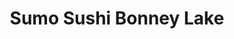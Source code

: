 ---
layout: place
title: "Sumo Sushi Bonney Lake"
permalink: /washington/bonney-lake/sumo-sushi-bonney-lake.html
stateAbbr: WA
stateName: Washington
cityName: Bonney Lake
seo:
  name: "Sumo Sushi Bonney Lake"
  type: Restaurant
  links: null
description: "Sumo Sushi Bonney Lake serves delicious sushi in Bonney Lake, Washington. Try fresh Japanese dishes for a great dining experience. "
place_id: ChIJBc6bD1n7kFQRV6nGNKTLdvI
photos:
  - name: >-
      places/ChIJBc6bD1n7kFQRV6nGNKTLdvI/photos/AeeoHcKSCkhucfMrYKTnBsvkP7uyqf3iM3aT7eoVncHg5vHMOBurRDF7b78sxtgKwPdPkhZQT0g_p5FTmNgQmB7h02hr0lQaQinC2YCwnDndYGXzoSUz5BUUcKm9yrWL9iR8OWHV0sJjyaIMvk6DwYfiyTcyEGMttiXjCyQ7fC3xvFuojGwheV7kxnVatQFxM_N2CMDW-0sJ5okWH_3yGfhpHWwLB5UYSAZxOkN9XpOymn2r__o04AYS9-iBmu6OukJ1wGG1E2r1Q0bYH2mnfaFjDlllXdYmFUZ1wNg0-fw5-zrIhw
    widthPx: 1200
    heightPx: 1600
    authorAttributions:
      - displayName: Sumo Sushi Bonney Lake
        uri: https://maps.google.com/maps/contrib/103087316035999612766
        photoUri: >-
          https://lh3.googleusercontent.com/a/ACg8ocKtQ1EZ8wLrblO_kvLijmsGo1JiLzbdiGOsgJGUw2qF_wNkVQ=s100-p-k-no-mo
    flagContentUri: >-
      https://www.google.com/local/imagery/report/?cb_client=maps_api_places.places_api&image_key=!1e10!2sAF1QipOabpYYMQy61PNvW_9aY2aPy9gKe64pV8yvvEF3&hl=en-US
    googleMapsUri: >-
      https://www.google.com/maps/place//data=!3m4!1e2!3m2!1sAF1QipOabpYYMQy61PNvW_9aY2aPy9gKe64pV8yvvEF3!2e10!4m2!3m1!1s0x5490fb590f9bce05:0xf276cba434c6a957
  - name: >-
      places/ChIJBc6bD1n7kFQRV6nGNKTLdvI/photos/AeeoHcJoEuNEoUlaWF6UCCQQ2-_qM-gIEyaqlH-rCBxlp_22WyZc54eYrpY8zDMguax-8wGQfCL6qeeDAyPBAJKtnohkt_3D3w03He_UG7wgAjFyga7HENTKfuZ-2a13k-LhXEcKY435qHqKZLeoFSdQaJOxHts2JiRudEdjRE8QJ32LANGQuqB6orfxoFF2h3PgqptIEYiXDeNvusIBN806MDyUueAl9Bmoji6AMsV2KgVUpDdoxdap8ng5uVjpD_gaNyxtjj8jb7nV4SqASiAZuO_D3AI2RqPwH2SaX3Dh3QoaUK_w0GwWSUxIdEErcdikyvIgq7EFLrbwj1H7ihVxsw4Cel9YHdVB5yS5F_gEEY5ZMl2q28EQ89kwmWSF0Eo08550axx7ic-cApSs9iL5GW-ioFCJbISyu_HnSUd9dpc6DJLp
    widthPx: 1497
    heightPx: 735
    authorAttributions:
      - displayName: AEG 2020
        uri: https://maps.google.com/maps/contrib/111169216924815920986
        photoUri: >-
          https://lh3.googleusercontent.com/a/ACg8ocI-3KL2WrXla8axrZ5gaH1WXmWp0dpCmEYkPu8vd8SIJyeHqg=s100-p-k-no-mo
    flagContentUri: >-
      https://www.google.com/local/imagery/report/?cb_client=maps_api_places.places_api&image_key=!1e10!2sCIHM0ogKEICAgIC_7NbEmgE&hl=en-US
    googleMapsUri: >-
      https://www.google.com/maps/place//data=!3m4!1e2!3m2!1sCIHM0ogKEICAgIC_7NbEmgE!2e10!4m2!3m1!1s0x5490fb590f9bce05:0xf276cba434c6a957
  - name: >-
      places/ChIJBc6bD1n7kFQRV6nGNKTLdvI/photos/AeeoHcIZ2T2KbERSt0Syq-iBQXkIib2ATOEK5iJylMq2fhc-R9MEpzzaBpUogdziQWXCPD4C6uRKOthlJ2NCpAQncfHbjMLodps0peryCuj8xus-9NF3SkDlO2hCdoadSXJF4bMWK2IE-8ITZ-qd9U1SfVrQvoKKSqJyzZxmeySbqQZg3J-d1MAEh6pxkqsusMU4uIvCQRkkGckew8NGi_waBpSJ7z8K3ZM1Tukhn_Lu5Ks_5I8YSg6GuHipAFSq5N0IOq2iCFUhGEMbB0lMvo2hEILz6qz2YrFHuMCCS876KmSP3rVI96Bh73KkWuIxU3UB9EicYuTEjR09U04Xrpg5yjz3nlQY4DnIN-JNzvIGRgC6xaPZFxuvgo6kFRS3O5fSOVKJfBG3HX6EzsN-btQJJsKW_3Xbmowwkv7n8kBix25-4A
    widthPx: 4032
    heightPx: 3024
    authorAttributions:
      - displayName: Josh Hogan
        uri: https://maps.google.com/maps/contrib/111005368095971572953
        photoUri: >-
          https://lh3.googleusercontent.com/a/ACg8ocIR1oc5ZDeRHfu-Iny4csCBedKk7PLZTBMdcATq71XHO8Y12g=s100-p-k-no-mo
    flagContentUri: >-
      https://www.google.com/local/imagery/report/?cb_client=maps_api_places.places_api&image_key=!1e10!2sCIHM0ogKEICAgMCog7-VMg&hl=en-US
    googleMapsUri: >-
      https://www.google.com/maps/place//data=!3m4!1e2!3m2!1sCIHM0ogKEICAgMCog7-VMg!2e10!4m2!3m1!1s0x5490fb590f9bce05:0xf276cba434c6a957
  - name: >-
      places/ChIJBc6bD1n7kFQRV6nGNKTLdvI/photos/AeeoHcILqOs9vglhtH3sNJSKts0hfeuktfxMmW7iEpIuGusHUdte2ZNwodzoVS5yX1D4Mr_ppWV7M3-_OxZ8ZOSTOyCMubEADmOjJ1ojaf8uZXXbdPtSRe1a4jk9zx4r3syoGqISPVeih9Vn0Rr9RzUOGsz5aTP6kL6_W1t2m4b67ggPWxcbRZdg6dw-bYOlmHpw4_DHSzj8j0d8Bcp9M0FAw3QgtA4zJ-9PHE8HHypNmYeXnmS9Qn7fdHvu99rGQ7HimDWiy8Zsh_QlpT4dL6RauTqvllQ0hdYEwACbBuK-y03y41kGIIVcIMRapp7-b5O5NIkSq7r7tv1V7TpAKdAn84hXjQgEu6SUb1tUnj_7mcKoXievt9vmsR28HALTFRClCFJlV2f_8nt4coDnmAaY73zW2m5xDkS5_NW4DtlDe1xQwoE
    widthPx: 2519
    heightPx: 2322
    authorAttributions:
      - displayName: Mark Richards
        uri: https://maps.google.com/maps/contrib/116990914474807492544
        photoUri: >-
          https://lh3.googleusercontent.com/a-/ALV-UjXn-Ji4JqKHSNDgB1TuKzKNSMg5kiV8qBvR9LJ0GD_FDs5iuzlg=s100-p-k-no-mo
    flagContentUri: >-
      https://www.google.com/local/imagery/report/?cb_client=maps_api_places.places_api&image_key=!1e10!2sCIHM0ogKEICAgIC78OjKrgE&hl=en-US
    googleMapsUri: >-
      https://www.google.com/maps/place//data=!3m4!1e2!3m2!1sCIHM0ogKEICAgIC78OjKrgE!2e10!4m2!3m1!1s0x5490fb590f9bce05:0xf276cba434c6a957
  - name: >-
      places/ChIJBc6bD1n7kFQRV6nGNKTLdvI/photos/AeeoHcLI-lPr5qLd8bvui0wvnIwPu0B0bXb10P9q4xWhW27KRCUn-JxPiYmIHP2srzYtVSTb9c8V4fpZ8kMyC0qgtiqqXyJ0CjS1QKFM6A99sMhdsHVrL15mEQc_C93WQHC5sxPtUDP_-Xa9OAULh93V7HdBXBV5qNzsb3jqXgq7kzbSEGcdpNS54a3GO6hoZxJR_bQSL2CcvYAJvM3HLXii2IbTb3KnMsvFeHo8Sw2441YOkCLLYd8q00r8-MBq7VnVLJMMTQ0IPj5USxrZbWxUtzKvvpfV7FFduOse8fkkys9s4bm-SXOey85hn0G3xMjA9HIIkR98YWOUxQEhQhS0K_Z6AQEOHb9F7yWlB0e_18vQmjN4uWERDlxS7hZHCIIIlA0Y1-xxFEGRiilQu2LVNQ8ySdQH0MmLWPPR8o57QuU
    widthPx: 4000
    heightPx: 2252
    authorAttributions:
      - displayName: Daniel Dino-Slofer
        uri: https://maps.google.com/maps/contrib/107085574601884661089
        photoUri: >-
          https://lh3.googleusercontent.com/a-/ALV-UjWU0ryt82msdCDjJ6mzgHrIGtH_3vY0STVaqEnyIjnsWYKcoaad=s100-p-k-no-mo
    flagContentUri: >-
      https://www.google.com/local/imagery/report/?cb_client=maps_api_places.places_api&image_key=!1e10!2sCIHM0ogKEICAgMDImKeLRw&hl=en-US
    googleMapsUri: >-
      https://www.google.com/maps/place//data=!3m4!1e2!3m2!1sCIHM0ogKEICAgMDImKeLRw!2e10!4m2!3m1!1s0x5490fb590f9bce05:0xf276cba434c6a957
  - name: >-
      places/ChIJBc6bD1n7kFQRV6nGNKTLdvI/photos/AeeoHcIOKWNE_mRB52IVXHU4yB62lF9iJM83a0THOJBW1uGSut0Dbk-hmGxJXNUOwZh_Da2qLisMa8JSwV4KnrIgLbc_FTfRxheg5GWTGcTpE16Ry1QsMgy2NAjvJF4rdrtb0drsDvig9_DV5H8RIvDT2Psgcotet24HEtkEnyiPGZ3b8HovGXgg8gz7pgWzj7XotrtkLBVgzJC-jDR6QnCBg-LLFjV_mjhbYZDGYDq_eINcJtzqX7FBJ91KIZ7soelc7CHMLzM6EtsqDUls4O2NpBXIz8g0ScS9WvMwVY9044NIYOWqbRH_VgisuYMwh6geZb8kHmJMNs4lDLZtAMa1oK95IZMjl-J6-eoawk2R0b2acmCZnk-gDSGY12zCw5oAyPmsaXpwbBJ-OtS2uEfH0B8U-O4NXS0cX_17kFn26AXq8w
    widthPx: 4800
    heightPx: 3600
    authorAttributions:
      - displayName: Teddy O
        uri: https://maps.google.com/maps/contrib/114059799007404252958
        photoUri: >-
          https://lh3.googleusercontent.com/a/ACg8ocIZzdtBdbRLhqBJTirEtDfBcPKtothNidP15OP2yM_sNlDsSQ=s100-p-k-no-mo
    flagContentUri: >-
      https://www.google.com/local/imagery/report/?cb_client=maps_api_places.places_api&image_key=!1e10!2sCIHM0ogKEICAgIDP7ZLATQ&hl=en-US
    googleMapsUri: >-
      https://www.google.com/maps/place//data=!3m4!1e2!3m2!1sCIHM0ogKEICAgIDP7ZLATQ!2e10!4m2!3m1!1s0x5490fb590f9bce05:0xf276cba434c6a957
  - name: >-
      places/ChIJBc6bD1n7kFQRV6nGNKTLdvI/photos/AeeoHcLzZy04khoH8R7HXDxECHmpUcP69VqAlE0_guPHgMycDxFRxPHPCyc54BKLAs5v0RsmoMcvcsEuiYoPxwG84apBo7uOhcCr2slEQ2fnlFBYVllelLxQ5ntrxk2-TfYEd3YyCtySC7Wn1sPPJ2p7hdHp8NQUYo4HbrtyDqSXZsy537-W4z2VozAuW7n5E0-fLpzVXueJbPIWNL_nGCGob858ivaI3peNj7D-LkdNlU-gcT7Y4fBmlUPP1s7bzpz9YWbbvePR3PVVZUQR4_8N6sBvdZpeR5h3EJz-axbVRYNa9hw22fpZmVq69PsVfWl_49P2HBqFVkh5quU536a2Jgt9yU2AWAyX-ao7q6aaRyuN4TRTM1r9NYfaQZf_qz8YV2w-P24F9tBj9ii7yir5i7vuzdt98ss3nOOSlKntB18sZg
    widthPx: 1440
    heightPx: 1789
    authorAttributions:
      - displayName: Damian Cantu
        uri: https://maps.google.com/maps/contrib/108350398531611552576
        photoUri: >-
          https://lh3.googleusercontent.com/a-/ALV-UjU6yIFS3YU7L7q2B346HQR4v8EszgGF6YD27tV6ecvltQJ5ACs=s100-p-k-no-mo
    flagContentUri: >-
      https://www.google.com/local/imagery/report/?cb_client=maps_api_places.places_api&image_key=!1e10!2sCIHM0ogKEICAgID7rYSMBA&hl=en-US
    googleMapsUri: >-
      https://www.google.com/maps/place//data=!3m4!1e2!3m2!1sCIHM0ogKEICAgID7rYSMBA!2e10!4m2!3m1!1s0x5490fb590f9bce05:0xf276cba434c6a957
  - name: >-
      places/ChIJBc6bD1n7kFQRV6nGNKTLdvI/photos/AeeoHcICp78V7jhF1T3A77LKNCWUJzVI8u6pOwZyioKqwg0VHeH1LvclDEGqbZ97iV295wfK8-KJ56UrDD23jM9G51Hwft0RYRMvyicO2Mn_GbMUsKHqv3rn0C4tTxGAyRRYr0PhW1IL_xtsOPz4979VDMOiiLKrfb8IpPv_y7nITjssm3eFJKq4LtiZ_I6IN1EsZxG2BJPt80WPl3jN-Xk3OvBp8bMYOtFfqhMDf5N4UiQbsrtSqABkC9f3BCm3JZAEjSOP3NRBPofF4isjSC92JBF-0dl-S91X2BabH-ng_ND4i521sTbvL8glFTSDHmpW3FGBFlu17Qs5lepOn2OvmiL0QpwS_j9piwZe_sZpv833RzSmzGz-j5IW8dUDRIQZ7QIYiQ50UoJPUS1_jc6gDKniAptrKwOm0AeQ97HN090trawa
    widthPx: 4000
    heightPx: 3000
    authorAttributions:
      - displayName: Alisa Garate
        uri: https://maps.google.com/maps/contrib/116391103187945508295
        photoUri: >-
          https://lh3.googleusercontent.com/a-/ALV-UjVnA2feDTMNzWUD_IhmvL9osZGZBugiYlPykecvgpGjs2Tj03Rvsw=s100-p-k-no-mo
    flagContentUri: >-
      https://www.google.com/local/imagery/report/?cb_client=maps_api_places.places_api&image_key=!1e10!2sCIHM0ogKEICAgIDTxIrajQE&hl=en-US
    googleMapsUri: >-
      https://www.google.com/maps/place//data=!3m4!1e2!3m2!1sCIHM0ogKEICAgIDTxIrajQE!2e10!4m2!3m1!1s0x5490fb590f9bce05:0xf276cba434c6a957
  - name: >-
      places/ChIJBc6bD1n7kFQRV6nGNKTLdvI/photos/AeeoHcIWEky0b5cicmKjw_oVgXhIksaqeNNCxSM5A59LWdoVxpocfY3GgS895GuSVYn3Yz4OgF_ivOKg8UaBk_PW86sxc2FbhjRI7KC4jUR2t7IPPFer01IJpVZOLv5Em4gSf30szox6m-IGV0wFm6emjMo-w7BY2VPFqAM4j2ez-6JYpM0YlI0FZBBN0GwoBoQ2dcWd65OBdKhURo1HjsRQjHkbIpb32mfhXMdXRjlly8xDl9AQKuB4mdt4nAeSarqWOUV7ScIzVEkvYwcwbpuv8uzai6XPCyaDdAh_Oy0wmt6UjPR9cKLRMoLmhG8RD48lE89EGw9Y3ZrsnJGLmcp6D52j3GrlWJlcn0ELjDtYNUXH1Fxu7skfu2TgfURdDUSJv5-0jLS2HicFECzqCt6zBr-M7o2wi1j8KNo7NFHVSaOoSg
    widthPx: 3000
    heightPx: 4000
    authorAttributions:
      - displayName: Jerome Deasis
        uri: https://maps.google.com/maps/contrib/103436998189864116411
        photoUri: >-
          https://lh3.googleusercontent.com/a-/ALV-UjVCja2U5OfLzr8QHfStqwCsyj2aZv-_gSxNbhCjOa3RU2kFmg=s100-p-k-no-mo
    flagContentUri: >-
      https://www.google.com/local/imagery/report/?cb_client=maps_api_places.places_api&image_key=!1e10!2sCIHM0ogKEICAgIDvjbjubQ&hl=en-US
    googleMapsUri: >-
      https://www.google.com/maps/place//data=!3m4!1e2!3m2!1sCIHM0ogKEICAgIDvjbjubQ!2e10!4m2!3m1!1s0x5490fb590f9bce05:0xf276cba434c6a957
  - name: >-
      places/ChIJBc6bD1n7kFQRV6nGNKTLdvI/photos/AeeoHcJADRtScIq4cqK4_sdetnTkEPvrRuRjRCWeAkH3SUaJOl2JAXBoZWNkhcI0xlSWQyfDZPd-L7qgCDU6AuFQu27fYw7OZ3Bu5rBfzpNVl5MJYHuzIvgQbjNSNJp94zcJJHzJ-SjzlG3W2VNVznKQWVzCLXAtT6MXikbPwQYgxbMWTl7Fcg8pSzflCZeWbfDLA3hQEr46vfMdTzizBLSK1CJ12WjA8Cc_RGmW7KNag86RXFQP0R6G2JM6uikhplUYgVop3WOayLsmpZ7ZUldBw_MZsCo0kotvZ81H985-dhuZTJsxLd10ZaT2V1ba-kxvdv-l0PN1bsXQZ7mR--UHQ4iqhRpuMAc3NEPYrmvwKOyJjDBWrjnZBCmAWdP10Kpb0Kxo7f2h4ggU-jX_J2Os1pBUTQ0DLZ4MNm0i2Hqh9xRpLw
    widthPx: 3072
    heightPx: 4080
    authorAttributions:
      - displayName: Karen Reynolds
        uri: https://maps.google.com/maps/contrib/116445296319367984999
        photoUri: >-
          https://lh3.googleusercontent.com/a-/ALV-UjXIaWvSkzkgO-w2JHeTE_z_bQw1ad14_Nof5fNikELI4F6jUht3Tw=s100-p-k-no-mo
    flagContentUri: >-
      https://www.google.com/local/imagery/report/?cb_client=maps_api_places.places_api&image_key=!1e10!2sCIHM0ogKEICAgIC_pOqJeA&hl=en-US
    googleMapsUri: >-
      https://www.google.com/maps/place//data=!3m4!1e2!3m2!1sCIHM0ogKEICAgIC_pOqJeA!2e10!4m2!3m1!1s0x5490fb590f9bce05:0xf276cba434c6a957
address: 21109 WA-410, Bonney Lake, WA 98391, USA
street: 21109 WA-410
city: Bonney Lake
state: WA
zip: '98391'
country: USA
neighborhood: null
latitude: '47.167156'
longitude: '-122.148065'
accessibility_options:
  wheelchairAccessibleParking: true
  wheelchairAccessibleEntrance: true
  wheelchairAccessibleRestroom: true
  wheelchairAccessibleSeating: true
business_status: OPERATIONAL
name: Sumo Sushi Bonney Lake
google_maps_links:
  directionsUri: >-
    https://www.google.com/maps/dir//''/data=!4m7!4m6!1m1!4e2!1m2!1m1!1s0x5490fb590f9bce05:0xf276cba434c6a957!3e0
  placeUri: https://maps.google.com/?cid=17471375710550927703
  writeAReviewUri: >-
    https://www.google.com/maps/place//data=!4m3!3m2!1s0x5490fb590f9bce05:0xf276cba434c6a957!12e1
  reviewsUri: >-
    https://www.google.com/maps/place//data=!4m4!3m3!1s0x5490fb590f9bce05:0xf276cba434c6a957!9m1!1b1
  photosUri: >-
    https://www.google.com/maps/place//data=!4m3!3m2!1s0x5490fb590f9bce05:0xf276cba434c6a957!10e5
primary_type: Sushi Restaurant
opening_hours:
  regular: null
  current: null
secondary_opening_hours:
  regular:
    weekdayDescriptions: null
    type: null
  current:
    weekdayDescriptions: null
    type: null
phone: null
price_level: null
price_range: null
rating: null
rating_count: 0
website: null
reviews: null
parking_options: null
payment_options: null
allow_dogs: null
curbside_pickup: null
delivery: null
dine_in: null
good_for_children: null
good_for_groups: null
good_for_sports: null
live_music: null
menu_for_children: null
outdoor_seating: null
reservable: null
restroom: null
serves_beer: null
serves_breakfast: null
serves_brunch: null
serves_cocktails: null
serves_coffee: null
serves_dinner: null
serves_dessert: null
serves_lunch: null
serves_vegetarian_food: null
serves_wine: null
takeout: null
update_category: essentials
summary: null

---